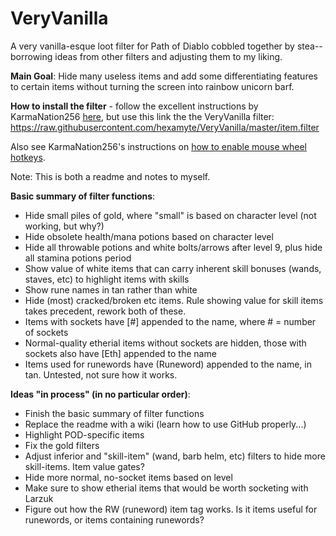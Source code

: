 # VeryVanilla
A very vanilla-esque loot filter for Path of Diablo cobbled together by stea--borrowing ideas from other filters and adjusting them to my liking.

**Main Goal**: Hide many useless items and add some differentiating features to certain items without turning the screen into rainbow unicorn barf.

**How to install the filter** - follow the excellent instructions by KarmaNation256 [here](https://github.com/KarmaNation256/pod-loot-filter/wiki/Installing-Loot-Filter), but use this link the the VeryVanilla filter: https://raw.githubusercontent.com/hexamyte/VeryVanilla/master/item.filter

Also see KarmaNation256's instructions on [how to enable mouse wheel hotkeys](https://github.com/KarmaNation256/pod-loot-filter/wiki/Adding-Mouse-Wheel-as-a-Hotkey).

Note: This is both a readme and notes to myself.

**Basic summary of filter functions**:
  - Hide small piles of gold, where "small" is based on character level (not working, but why?)
  - Hide obsolete health/mana potions based on character level
  - Hide all throwable potions and white bolts/arrows after level 9, plus hide all stamina potions period
  - Show value of white items that can carry inherent skill bonuses (wands, staves, etc) to highlight items with skills
  - Show rune names in tan rather than white
  - Hide (most) cracked/broken etc items. Rule showing value for skill items takes precedent, rework both of these.
  - Items with sockets have [#] appended to the name, where # = number of sockets
  - Normal-quality etherial items without sockets are hidden, those with sockets also have [Eth] appended to the name
  - Items used for runewords have (Runeword) appended to the name, in tan. Untested, not sure how it works. 

**Ideas "in process" (in no particular order)**:
  - Finish the basic summary of filter functions
  - Replace the readme with a wiki (learn how to use GitHub properly...)
  - Highlight POD-specific items
  - Fix the gold filters
  - Adjust inferior and "skill-item" (wand, barb helm, etc) filters to hide more skill-items. Item value gates?
  - Hide more normal, no-socket items based on level
  - Make sure to show etherial items that would be worth socketing with Larzuk
  - Figure out how the RW (runeword) item tag works. Is it items useful for runewords, or items containing runewords?
